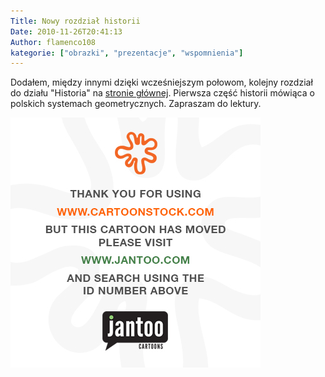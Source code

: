 ```yaml
---
Title: Nowy rozdział historii
Date: 2010-11-26T20:41:13
Author: flamenco108
kategorie: ["obrazki", "prezentacje", "wspomnienia"]
---
```




Dodałem, między innymi dzięki wcześniejszym połowom, kolejny rozdział do
działu "Historia" na [stronie głównej](https://www.stenografia.pl/).
Pierwsza część historii mówiąca o polskich systemach geometrycznych.
Zapraszam do lektury.


![](ear0431l.jpg)
